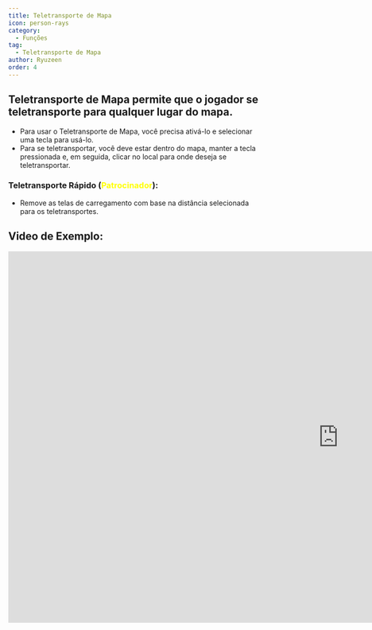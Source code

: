 ```yaml
---
title: Teletransporte de Mapa
icon: person-rays
category:
  - Funções
tag:
  - Teletransporte de Mapa
author: Ryuzeen
order: 4
---
```


## Teletransporte de Mapa permite que o jogador se teletransporte para qualquer lugar do mapa.
- Para usar o Teletransporte de Mapa, você precisa ativá-lo e selecionar uma tecla para usá-lo.
- Para se teletransportar, você deve estar dentro do mapa, manter a tecla pressionada e, em seguida, clicar no local para onde deseja se teletransportar.
### Teletransporte Rápido (<span style='color:yellow;'>Patrocinador</span>):
- Remove as telas de carregamento com base na distância selecionada para os teletransportes.

## Video de Exemplo:

<div class="iframe-container"><iframe width="1328" height="747" src="https://www.youtube.com/embed/Xm3mTEbIE9g?list=PL5eI1Tb64p56g27qfYk7VuFTz4FK6YrKa" title="Korepi - Map TP/Fast TP" frameborder="0" allow="accelerometer; autoplay; clipboard-write; encrypted-media; gyroscope; picture-in-picture; web-share" referrerpolicy="strict-origin-when-cross-origin" allowfullscreen></iframe></div>

